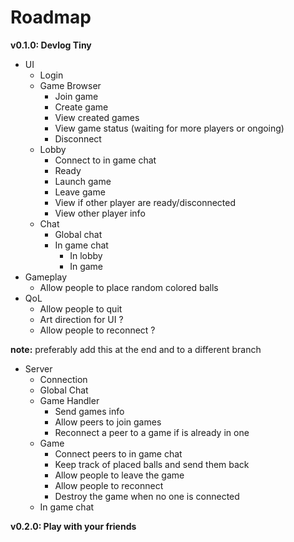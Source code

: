 # Roadmap

**v0.1.0: Devlog Tiny** 
- UI
    - Login
    - Game Browser
        - Join game
        - Create game
        - View created games
        - View game status (waiting for more players or ongoing)
        - Disconnect
    - Lobby
        - Connect to in game chat
        - Ready
        - Launch game
        - Leave game
        - View if other player are ready/disconnected
        - View other player info
    - Chat
        - Global chat
        - In game chat
            - In lobby
            - In game
- Gameplay
    - Allow people to place random colored balls
- QoL
    - Allow people to quit
    - Art direction for UI ?
    - Allow people to reconnect ?
    
**note:** preferably add this at the end and to a different branch

- Server
    - Connection
    - Global Chat
    - Game Handler
        - Send games info
        - Allow peers to join games
        - Reconnect a peer to a game if is already in one
    - Game
        - Connect peers to in game chat
        - Keep track of placed balls and send them back
        - Allow people to leave the game
        - Allow people to reconnect
        - Destroy the game when no one is connected
    - In game chat
    

**v0.2.0: Play with your friends**